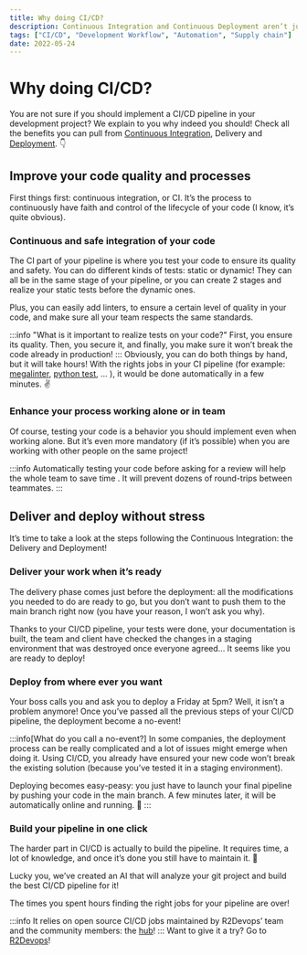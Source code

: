 ```yaml
---
title: Why doing CI/CD?
description: Continuous Integration and Continuous Deployment aren’t just 2 keywords to add to your curriculum vitae when you’re looking for a job. They can really improve your development process and help you automate time-consuming tasks! Let’s see why you should include CI/CD in your development workflow.
tags: ["CI/CD", "Development Workflow", "Automation", "Supply chain"]
date: 2022-05-24
---
```

<p hidden>#more</p>


# Why doing CI/CD?

You are not sure if you should implement a CI/CD pipeline in your development project? We explain to you why indeed you should! Check all the benefits you can pull from [Continuous Integration](https://go2scale.io/continuous-integration-key-step-of-devopss-process/), Delivery and [Deployment](https://go2scale.io/continuous-deployment-in-devops-process-a-must-have/). 👇

## Improve your code quality and processes

First things first: continuous integration, or CI. It’s the process to continuously have faith and control of the lifecycle of your code (I know, it’s quite obvious). 

### Continuous and safe integration of your code

The CI part of your pipeline is where you test your code to ensure its quality and safety. You can do different kinds of tests: static or dynamic! They can all be in the same stage of your pipeline, or you can create 2 stages and realize your static tests before the dynamic ones.

Plus, you can easily add linters, to ensure a certain level of quality in your code, and make sure all your team respects the same standards.

:::info "What is it important to realize tests on your code?"
First, you ensure its quality. Then, you secure it, and finally, you make sure it won’t break the code already in production! 
:::
Obviously, you can do both things by hand, but it will take hours! With the rights jobs in your CI pipeline (for example: [megalinter](https://r2devops.io/_/r2devops-bot/mega_linter), [python test](https://r2devops.io/_/r2devops-bot/python_test), … ), it would be done automatically in a few minutes. ✌️

<!-- truncate -->

### Enhance your process working alone or in team

Of course, testing your code is a behavior you should implement even when working alone. But it’s even more mandatory (if it’s possible) when you are working with other people on the same project!

:::info
Automatically testing your code before asking for a review will help the whole team to save time . It will prevent dozens of round-trips between teammates.
:::
## Deliver and deploy without stress

It’s time to take a look at the steps following the Continuous Integration: the Delivery and Deployment! 

### Deliver your work when it’s ready

The delivery phase comes just before the deployment: all the modifications you needed to do are ready to go, but you don’t want to push them to the main branch right now (you have your reason, I won’t ask you why).

Thanks to your CI/CD pipeline, your tests were done, your documentation is built, the team and client have checked the changes in a staging environment that was destroyed once everyone agreed... It seems like you are ready to deploy!

### Deploy from where ever you want

Your boss calls you and ask you to deploy a Friday at 5pm? Well, it isn’t a problem anymore! Once you’ve passed all the previous steps of your CI/CD pipeline, the deployment become a no-event!

:::info[What do you call a no-event?]
In some companies, the deployment process can be really complicated and a lot of issues might emerge when doing it. Using CI/CD, you already have ensured your new code won’t break the existing solution (because you’ve tested it in a staging environment).

Deploying becomes easy-peasy: you just have to launch your final pipeline by pushing your code in the main branch. A few minutes later, it will be automatically online and running. 🎉
:::

### Build your pipeline in one click

The harder part in CI/CD is actually to build the pipeline. It requires time, a lot of knowledge, and once it’s done you still have to maintain it. 🥵

Lucky you, we’ve created an AI that will analyze your git project and build the best CI/CD pipeline for it! 

The times you spent hours finding the right jobs for your pipeline are over!

:::info
It relies on open source CI/CD jobs maintained by R2Devops’ team and the community members: the [hub](https://r2devops.io/_/hub)!
:::
Want to give it a try? Go to [R2Devops](https://r2devops.io)!
